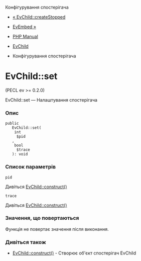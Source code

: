 Конфігурування спостерігача

-   [« EvChild::createStopped](evchild.createstopped.md)
    
-   [EvEmbed »](class.evembed.md)
    
-   [PHP Manual](index.md)
    
-   [EvChild](class.evchild.md)
    
-   Конфігурування спостерігача
    

# EvChild::set

(PECL ev >= 0.2.0)

EvChild::set — Налаштування спостерігача

### Опис

```methodsynopsis
public
   EvChild::set(
    int
     $pid
   , 
    bool
     $trace
   ): void
```

### Список параметрів

`pid`

Дивіться [EvChild::construct()](evchild.construct.md)

`trace`

Дивіться [EvChild::construct()](evchild.construct.md)

### Значення, що повертаються

Функція не повертає значення після виконання.

### Дивіться також

-   [EvChild::construct()](evchild.construct.md) - Створює об'єкт спостерігач EvChild